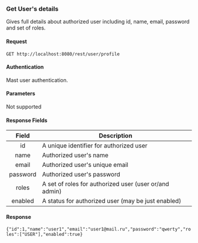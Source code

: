 ### Get User's details
Gives full details about authorized user including id, name, email, password and set of roles.

#### Request
`GET http://localhost:8080/rest/user/profile`

#### Authentication
Mast user authentication.

#### Parameters
Not supported

#### Response Fields
|  Field   | Description                                            |
|:--------:|--------------------------------------------------------|
|    id    | A unique identifier for authorized user                |
|   name   | Authorized user's name                                 |
|   email  | Authorized user's unique email                         |
| password | Authorized user's password                             |
|   roles  | A set of roles for authorized user (user or/and admin) |
| enabled  | A status for authorized user (may be just enabled)     |

#### Response
```{"id":1,"name":"user1","email":"user1@mail.ru","password":"qwerty","roles":["USER"],"enabled":true}```
